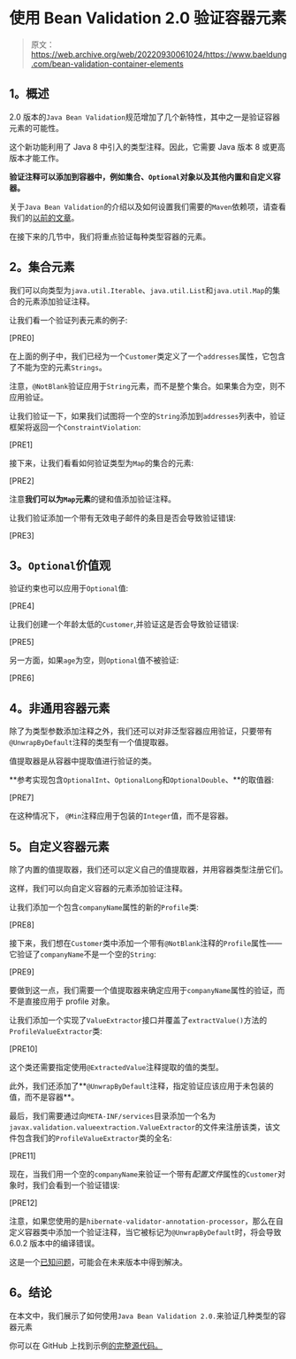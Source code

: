 # 使用 Bean Validation 2.0 验证容器元素

> 原文：<https://web.archive.org/web/20220930061024/https://www.baeldung.com/bean-validation-container-elements>

## **1。概述**

2.0 版本的`Java Bean Validation`规范增加了几个新特性，其中之一是验证容器元素的可能性。

这个新功能利用了 Java 8 中引入的类型注释。因此，它需要 Java 版本 8 或更高版本才能工作。

**验证注释可以添加到容器中，例如集合、`Optional`对象以及其他内置和自定义容器。**

关于`Java Bean Validation`的介绍以及如何设置我们需要的`Maven`依赖项，请查看我们的[以前的文章](/web/20220627090448/https://www.baeldung.com/javax-validation)。

在接下来的几节中，我们将重点验证每种类型容器的元素。

## **2。集合元素**

我们可以向类型为`java.util.Iterable`、`java.util.List`和`java.util.Map`的集合的元素添加验证注释。

让我们看一个验证列表元素的例子:

[PRE0]

在上面的例子中，我们已经为一个`Customer`类定义了一个`addresses`属性，它包含了不能为空的元素`Strings`。

注意，`@NotBlank`验证应用于`String`元素，而不是整个集合。如果集合为空，则不应用验证。

让我们验证一下，如果我们试图将一个空的`String`添加到`addresses`列表中，验证框架将返回一个`ConstraintViolation`:

[PRE1]

接下来，让我们看看如何验证类型为`Map`的集合的元素:

[PRE2]

注意**我们可以为`Map`元素**的键和值添加验证注释。

让我们验证添加一个带有无效电子邮件的条目是否会导致验证错误:

[PRE3]

## **3。`Optional`价值观**

验证约束也可以应用于`Optional`值:

[PRE4]

让我们创建一个年龄太低的`Customer`,并验证这是否会导致验证错误:

[PRE5]

另一方面，如果`age`为空，则`Optional`值不被验证:

[PRE6]

## **4。非通用容器元素**

除了为类型参数添加注释之外，我们还可以对非泛型容器应用验证，只要带有`@UnwrapByDefault`注释的类型有一个值提取器。

值提取器是从容器中提取值进行验证的类。

**参考实现包含`OptionalInt`、`OptionalLong`和`OptionalDouble`、**的取值器:

[PRE7]

在这种情况下， `@Min`注释应用于包装的`Integer`值，而不是容器。

## **5。自定义容器元素**

除了内置的值提取器，我们还可以定义自己的值提取器，并用容器类型注册它们。

这样，我们可以向自定义容器的元素添加验证注释。

让我们添加一个包含`companyName`属性的新的`Profile`类:

[PRE8]

接下来，我们想在`Customer`类中添加一个带有`@NotBlank`注释的`Profile`属性——它验证了`companyName`不是一个空的`String`:

[PRE9]

要做到这一点，我们需要一个值提取器来确定应用于`companyName`属性的验证，而不是直接应用于 profile 对象。

让我们添加一个实现了`ValueExtractor`接口并覆盖了`extractValue()`方法的`ProfileValueExtractor`类:

[PRE10]

这个类还需要指定使用`@ExtractedValue`注释提取的值的类型。

此外，我们还添加了**`@UnwrapByDefault`注释，指定验证应该应用于未包装的值，而不是容器**。

最后，我们需要通过向`META-INF/services`目录添加一个名为`javax.validation.valueextraction.ValueExtractor`的文件来注册该类，该文件包含我们的`ProfileValueExtractor`类的全名:

[PRE11]

现在，当我们用一个空的`companyName`来验证一个带有*配置文件*属性的`Customer`对象时，我们会看到一个验证错误:

[PRE12]

注意，如果您使用的是`hibernate-validator-annotation-processor`，那么在自定义容器类中添加一个验证注释，当它被标记为`@UnwrapByDefault`时，将会导致 6.0.2 版本中的编译错误。

这是一个[已知问题](https://web.archive.org/web/20220627090448/http://docs.jboss.org/hibernate/stable/validator/reference/en-US/html_single/#validator-annotationprocessor-known-issues)，可能会在未来版本中得到解决。

## **6。结论**

在本文中，我们展示了如何使用`Java Bean Validation 2.0.`来验证几种类型的容器元素

你可以在 GitHub 上找到示例[的完整源代码。](https://web.archive.org/web/20220627090448/https://github.com/eugenp/tutorials/tree/master/javaxval)